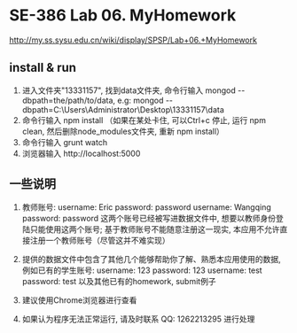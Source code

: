 # SE-386 Lab 06. MyHomework    

http://my.ss.sysu.edu.cn/wiki/display/SPSP/Lab+06.+MyHomework

## install & run
1. 进入文件夹"13331157", 找到data文件夹, 命令行输入 mongod --dbpath=the/path/to/data, 
   e.g: mongod --dbpath=C:\Users\Administrator\Desktop\13331157\data
2. 命令行输入 npm install （如果在某处卡住, 可以Ctrl+c 停止, 运行 npm clean, 
   然后删除node_modules文件夹, 重新 npm install）
3. 命令行输入 grunt watch
4. 浏览器输入 http://localhost:5000

## 一些说明
1. 教师账号:
    username: Eric        password: password 
    username: Wangqing    password: password
   这两个账号已经被写进数据文件中, 想要以教师身份登陆只能使用这两个账号;
   基于教师账号不能随意注册这一现实, 本应用不允许直接注册一个教师账号（尽管这并不难实现）

2. 提供的数据文件中包含了其他几个能够帮助你了解、熟悉本应用使用的数据,
   例如已有的学生账号:
   username: 123       password: 123
   username: test      password: test
   以及其他已有的homework, submit例子

3. 建议使用Chrome浏览器进行查看

4. 如果认为程序无法正常运行, 请及时联系 QQ: 1262213295 进行处理
